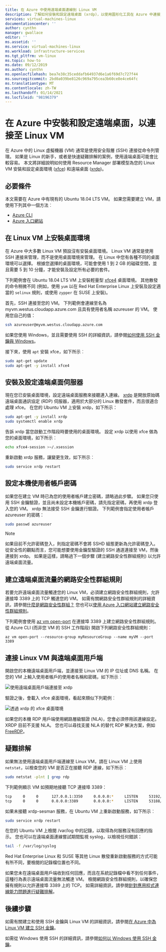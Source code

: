 ```yaml
---
title: 在 Azure 中使用遠端桌面連線到 Linux VM
description: 了解如何安裝和設定遠端桌面 (xrdp)，以使用圖形化工具在 Azure 中連接至 Linux VM
services: virtual-machines-linux
documentationcenter: ''
author: cynthn
manager: gwallace
editor: ''
ms.assetid: ''
ms.service: virtual-machines-linux
ms.workload: infrastructure-services
ms.tgt_pltfrm: vm-linux
ms.topic: how-to
ms.date: 09/12/2019
ms.author: cynthn
ms.openlocfilehash: bea7e38c35ceddafb64937d6e1a6f69d7c727f44
ms.sourcegitcommit: 2bd0a039be8126c969a795cea3b60ce8e4ce64fc
ms.translationtype: MT
ms.contentlocale: zh-TW
ms.lasthandoff: 01/14/2021
ms.locfileid: "98196379"
---
```

# <a name="install-and-configure-remote-desktop-to-connect-to-a-linux-vm-in-azure"></a>在 Azure 中安裝和設定遠端桌面，以連接至 Linux VM
在 Azure 中的 Linux 虛擬機器 (VM) 通常是使用安全殼層 (SSH) 連接從命令列管理。 如果是 Linux 的新手，或者是快速疑難排解的案例，使用遠端桌面可能會比較容易。 本文將詳細說明如何使用 Resource Manager 部署模型為您的 Linux VM 安裝和設定桌面環境 ([xfce](https://www.xfce.org)) 和遠端桌面 ([xrdp](http://xrdp.org))。


## <a name="prerequisites"></a>必要條件
本文需要在 Azure 中有現有的 Ubuntu 18.04 LTS VM。 如果您需要建立 VM，請使用下列其中一個方法︰

- [Azure CLI](quick-create-cli.md)
- [Azure 入口網站](quick-create-portal.md)


## <a name="install-a-desktop-environment-on-your-linux-vm"></a>在 Linux VM 上安裝桌面環境
在 Azure 中大多數 Linux VM 預設沒有安裝桌面環境。 Linux VM 通常是使用 SSH 連接來管理，而不是使用桌面環境來管理。 在 Linux 中您有各種不同的桌面環境可以選擇。 根據您選擇的桌面環境，可能會使用 1 到 2 GB 的磁碟空間，並且需要 5 到 10 分鐘，才能安裝及設定所有必要的套件。

下列範例會在 Ubuntu 18.04 LTS VM 上安裝輕量型 [xfce4](https://www.xfce.org/) 桌面環境。 其他散發的命令稍微不同 (例如，使用 `yum` 以在 Red Hat Enterprise Linux 上安裝及設定適當的 `selinux` 規則，或使用 `zypper` 在 SUSE 上安裝)。

首先，SSH 連接至您的 VM。 下列範例會連線至名為 myvm.westus.cloudapp.azure.com 且具有使用者名稱 azureuser 的 VM。 使用您自己的值：

```bash
ssh azureuser@myvm.westus.cloudapp.azure.com
```

如果您使用 Windows，並且需要使用 SSH 的詳細資訊，請參閱[如何使用 SSH 金鑰與 Windows](ssh-from-windows.md)。

接下來，使用 `apt` 安裝 xfce，如下所示︰

```bash
sudo apt-get update
sudo apt-get -y install xfce4
```

## <a name="install-and-configure-a-remote-desktop-server"></a>安裝及設定遠端桌面伺服器
現在您已安裝桌面環境，設定遠端桌面服務來接聽連入連線。 [xrdp](http://xrdp.org) 是開放原始碼遠端桌面通訊協定 (RDP) 伺服器，適用於大部分的 Linux 散發套件，而且很適合處理 xfce。 在您的 Ubuntu VM 上安裝 xrdp，如下所示：

```bash
sudo apt-get -y install xrdp
sudo systemctl enable xrdp
```

告訴 xrdp 當您啟動工作階段時要使用的桌面環境。 設定 xrdp 以使用 xfce 做為您的桌面環境，如下所示︰

```bash
echo xfce4-session >~/.xsession
```

重新啟動 xrdp 服務，讓變更生效，如下所示︰

```bash
sudo service xrdp restart
```


## <a name="set-a-local-user-account-password"></a>設定本機使用者帳戶密碼
如果您在建立 VM 時已為您的使用者帳戶建立密碼，請略過此步驟。 如果您只使用 SSH 金鑰驗證，並且尚未設定本機帳戶密碼，請先指定密碼，再使用 xrdp 登入您的 VM。 xrdp 無法接受 SSH 金鑰進行驗證。 下列範例會指定使用者帳戶 azureuser 的密碼：

```bash
sudo passwd azureuser
```

> [!NOTE]
> 如果目前不允許密碼登入，則指定密碼不會將 SSHD 組態更新為允許密碼登入。 從安全性的觀點而言，您可能想要使用金鑰型驗證的 SSH 通道連接至 VM，然後連接到 xrdp。 如果是這樣，請略過下一個步驟 (建立網路安全性群組規則) 以允許遠端桌面流量。


## <a name="create-a-network-security-group-rule-for-remote-desktop-traffic"></a>建立遠端桌面流量的網路安全性群組規則
若要允許遠端桌面流量觸達您的 Linux VM，必須建立網路安全性群組規則，允許連接埠 3389 上的 TCP 觸達您的 VM。 如需有關網路安全性群組規則的詳細資訊，請參閱[什麼是網路安全性群組？](../../virtual-network/network-security-groups-overview.md) 您也可以[使用 Azure 入口網站建立網路安全性群組規則](../windows/nsg-quickstart-portal.md)。

下列範例會使用 [az vm open-port](/cli/azure/vm#az-vm-open-port) 在連接埠 3389 上建立網路安全性群組規則。 從 Azure CLI (而非您 VM 的 SSH 工作階段) 開啟下列網路安全性群組規則：

```azurecli
az vm open-port --resource-group myResourceGroup --name myVM --port 3389
```


## <a name="connect-your-linux-vm-with-a-remote-desktop-client"></a>連接 Linux VM 與遠端桌面用戶端
開啟您的本機遠端桌面用戶端，並連接至 Linux VM 的 IP 位址或 DNS 名稱。 在您的 VM 上輸入使用者帳戶的使用者名稱和密碼，如下所示︰

![使用遠端桌面用戶端連接至 xrdp](./media/use-remote-desktop/remote-desktop-client.png)

驗證之後，會載入 xfce 桌面環境，看起來類似下列範例︰

![透過 xrdp 的 xfce 桌面環境](./media/use-remote-desktop/xfce-desktop-environment.png)

如果您的本機 RDP 用戶端使用網路層級驗證 (NLA)，您會必須停用該連線設定。 XRDP 目前不支援 NLA。 您也可以尋找支援 NLA 的替代 RDP 解決方案，例如 [FreeRDP](https://www.freerdp.com)。


## <a name="troubleshoot"></a>疑難排解
如果無法使用遠端桌面用戶端連線至 Linux VM，請在 Linux VM 上使用 `netstat`，以檢查您的 VM 是否正在接聽 RDP 連線，如下所示︰

```bash
sudo netstat -plnt | grep rdp
```

下列範例顯示 VM 如預期地接聽 TCP 連接埠 3389：

```bash
tcp     0     0      127.0.0.1:3350     0.0.0.0:*     LISTEN     53192/xrdp-sesman
tcp     0     0      0.0.0.0:3389       0.0.0.0:*     LISTEN     53188/xrdp
```

如果未接聽 xrdp-sesman 服務，在 Ubuntu VM 上重新啟動服務，如下所示︰

```bash
sudo service xrdp restart
```

在您的 Ubuntu VM 上檢閱 /var/log 中的記錄，以取得為何服務沒有回應的指示。 您也可以在遠端桌面連線嘗試期間監視 syslog，以檢視任何錯誤：

```bash
tail -f /var/log/syslog
```

Red Hat Enterprise Linux 和 SUSE 等其他 Linux 散發重新啟動服務的方式可能有所不同，要檢閱的記錄檔位置也不同。

如果您未在遠端桌面用戶端收到任何回應，而且在系統記錄檔中看不到任何事件，這種行為表示遠端桌面流量無法觸達 VM。 檢閱網路安全性群組規則，以確保您擁有規則以允許連接埠 3389 上的 TCP。 如需詳細資訊，請參閱[針對應用程式連線能力問題進行疑難排解](../troubleshooting/troubleshoot-app-connection.md)。


## <a name="next-steps"></a>後續步驟
如需有關建立和使用 SSH 金鑰與 Linux VM 的詳細資訊，請參閱[在 Azure 中為 Linux VM 建立 SSH 金鑰](mac-create-ssh-keys.md)。

如需從 Windows 使用 SSH 的詳細資訊，請參閱[如何以 Windows 使用 SSH 金鑰](ssh-from-windows.md)。
